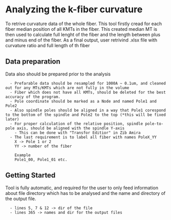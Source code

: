 # Analyzing the k-fiber curvature

To retrive curvature data of the whole fiber. This tool firstly cread for each fiber median position of all KMTs in the fiber.
This created median MT is then used to calculate full lenght of the fiber and the length between plus and minus end of the fiber.
As a final output,  user retrivind .xlsx file with curvature ratio and full length of th fiber

## Data preparation
Data also should be prepared prior to the analysis

      - Prefarable data should be resampled for 1000A ~ 0.1um, and cleaned out for any MTs/KMTs which are not fully in the volume
      - Fiber which does not have all KMTs, should be deleted for the best accuracy of the program.
      - Pole coordinate should be marked as a Node and named Pole1 and Pole2
      - Also spindle poles should be aligned in a way that Pole1 corespond to the bottom of the spindle and Pole2 to the top (*this will be fixed later)
      - For proper calculation of the relative position, spindle pole-to-pole axis, should be aligned with the spindle Y-axis 
        - This can be done with "Transfor Editior" in Zib Amira
      - The last requirement is to label all fiber with names PoleX_YY
        X -> Pole 1 or 2
        YY -> number of the fiber
        
        Example
        Pole1_00, Pole1_01 etc.
        
## Getting Started
Tool is fully automatic, and required for the user to only feed information about file directory which has to be analysed and the name and directory of the output file.

      - lines 5, 7 & 12 -> dir of the file
      - lines 365 -> names and dir for the output files
      
